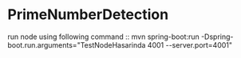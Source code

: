 # PrimeNumberDetection

 run node using following command ::
 mvn spring-boot:run -Dspring-boot.run.arguments="TestNodeHasarinda 4001 --server.port=4001"